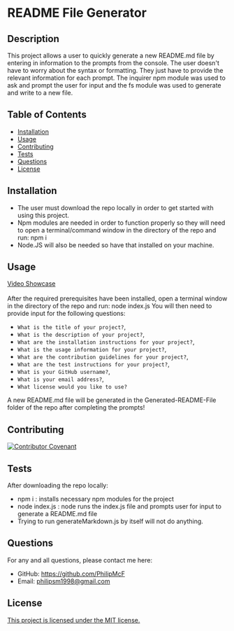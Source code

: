 # README File Generator

## Description
This project allows a user to quickly generate a new README.md file by entering in information to the prompts from the console.
The user doesn't have to worry about the syntax or formatting. They just have to provide the relevant
information for each prompt. The inquirer npm module was used to ask and prompt the user for input and the fs module was used
to generate and write to a new file.

## Table of Contents
- [Installation](#installation)
- [Usage](#usage)
- [Contributing](#contributing)
- [Tests](#tests)
- [Questions](#questions)
- [License](#license)

## Installation

- The user must download the repo locally in order to get started with using this project. 
- Npm modules are needed in order to function properly so they will need to open a terminal/command window
in the directory of the repo and run: npm i
- Node.JS will also be needed so have that installed on your machine. 

## Usage
[Video Showcase](https://drive.google.com/file/d/189u-89SP09RucHGc34H4kIAQLs78Jx3W/view?usp=sharing)<br/><br/>
After the required prerequisites have been installed, open a terminal window in the directory of the repo and run: node index.js
You will then need to provide input for the following questions:
- `What is the title of your project?`,
- `What is the description of your project?`,
- `What are the installation instructions for your project?`,
- `What is the usage information for your project?`,
- `What are the contribution guidelines for your project?`,
- `What are the test instructions for your project?`,
- `What is your GitHub username?`,
- `What is your email address?`,
- `What license would you like to use?`

A new README.md file will be generated in the Generated-README-File folder of the repo after completing the prompts!

## Contributing
[![Contributor Covenant](https://img.shields.io/badge/Contributor%20Covenant-2.1-4baaaa.svg)](https://www.contributor-covenant.org/version/2/1/code_of_conduct/)

## Tests
After downloading the repo locally:
- npm i : installs necessary npm modules for the project
- node index.js : node runs the index.js file and prompts user for input to generate a README.md file
- Trying to run generateMarkdown.js by itself will not do anything.

## Questions
For any and all questions, please contact me here:
- GitHub: https://github.com/PhilipMcF
- Email: philipsm1998@gmail.com

## License
[This project is licensed under the MIT license.](#https://opensource.org/license/mit)
